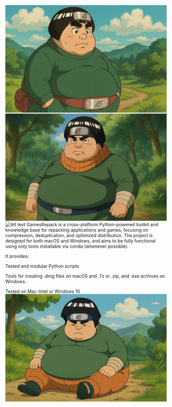 ![Alt text](https://github.com/LeoCode23/GamesRepack/blob/main/FatLee2.png)
![Alt text](https://github.com/LeoCode23/GamesRepack/blob/main/FatLee3.png)
![Alt text]([https://github.com/LeoCode23/GamesRepack/blob/main/FatLee4.png)
GamesRepack is a cross-platform Python-powered toolkit and knowledge base for repacking applications and games, focusing on compression, deduplication, and optimized distribution. The project is designed for both macOS and Windows, and aims to be fully functional using only tools installable via conda (whenever possible).

It provides:

Tested and modular Python scripts

Tools for creating .dmg files on macOS and .7z or .zip, and .exe archives on Windows.

Tested on Mac-Intel or Windows 10
![Alt text](https://github.com/LeoCode23/GamesRepack/blob/main/FatLee1.png)
